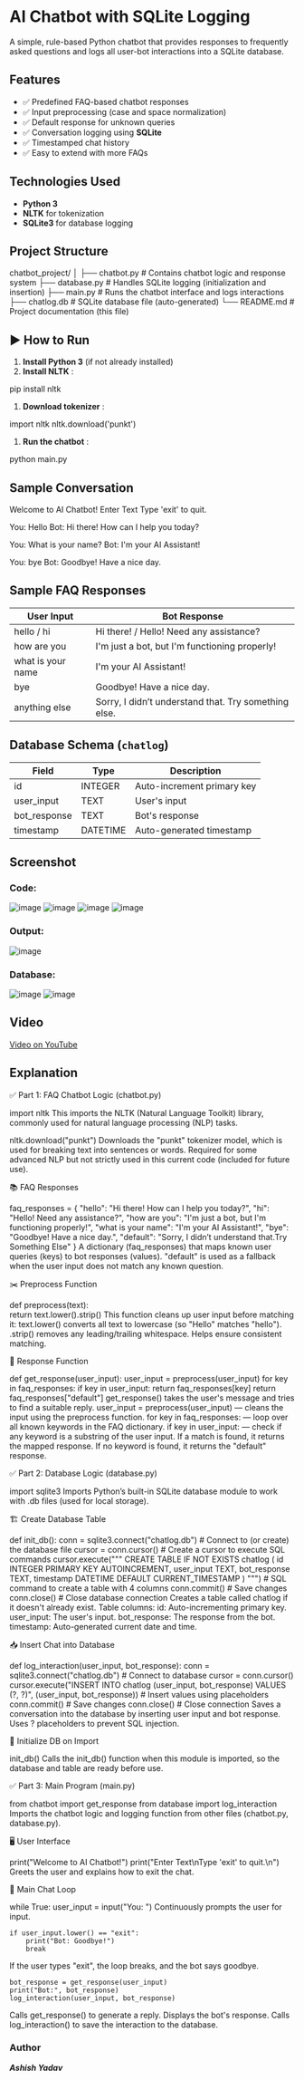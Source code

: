 # AI Chatbot with SQLite Logging

A simple, rule-based Python chatbot that provides responses to frequently asked questions and logs all user-bot interactions into a SQLite database.

## Features

* ✅ Predefined FAQ-based chatbot responses
* ✅ Input preprocessing (case and space normalization)
* ✅ Default response for unknown queries
* ✅ Conversation logging using **SQLite**
* ✅ Timestamped chat history
* ✅ Easy to extend with more FAQs

## Technologies Used

* **Python 3**
* **NLTK** for tokenization
* **SQLite3** for database logging

## Project Structure

chatbot_project/
│
├── chatbot.py        # Contains chatbot logic and response system
├── database.py       # Handles SQLite logging (initialization and insertion)
├── main.py           # Runs the chatbot interface and logs interactions
├── chatlog.db        # SQLite database file (auto-generated)
└── README.md         # Project documentation (this file)

## ▶️ How to Run

1. **Install Python 3** (if not already installed)
2. **Install NLTK** :

pip install nltk

1. **Download tokenizer** :

import nltk
nltk.download('punkt')

1. **Run the chatbot** :

python main.py

## Sample Conversation

Welcome to AI Chatbot!
Enter Text
Type 'exit' to quit.

You: Hello
Bot: Hi there! How can I help you today?

You: What is your name?
Bot: I'm your AI Assistant!

You: bye
Bot: Goodbye! Have a nice day.

## Sample FAQ Responses

| User Input        | Bot Response                                          |
| ----------------- | ----------------------------------------------------- |
| hello / hi        | Hi there! / Hello! Need any assistance?               |
| how are you       | I'm just a bot, but I'm functioning properly!         |
| what is your name | I'm your AI Assistant!                                |
| bye               | Goodbye! Have a nice day.                             |
| anything else     | Sorry, I didn’t understand that. Try something else. |

## Database Schema (`chatlog`)

| Field        | Type     | Description                |
| ------------ | -------- | -------------------------- |
| id           | INTEGER  | Auto-increment primary key |
| user_input   | TEXT     | User's input               |
| bot_response | TEXT     | Bot's response             |
| timestamp    | DATETIME | Auto-generated timestamp   |


## Screenshot
### Code:
![image](https://github.com/ashishyadav-1510/CODEC_01/blob/main/Screenshot/Screenshot%202025-07-16%20101900.png?raw=true)
![image](https://github.com/ashishyadav-1510/CODEC_01/blob/main/Screenshot/Screenshot%202025-07-16%20101910.png?raw=true)
![image](https://github.com/ashishyadav-1510/CODEC_01/blob/main/Screenshot/Screenshot%202025-07-16%20101926.png?raw=true)
![image](https://github.com/ashishyadav-1510/CODEC_01/blob/main/Screenshot/Screenshot%202025-07-16%20104539.png?raw=true)

### Output:
![image](https://github.com/ashishyadav-1510/CODEC_01/blob/main/Screenshot/Screenshot%202025-07-16%20102009.png?raw=true)
### Database:
![image](https://github.com/ashishyadav-1510/CODEC_01/blob/main/Screenshot/Screenshot%202025-07-16%20102044.png?raw=true)
![image](https://github.com/ashishyadav-1510/CODEC_01/blob/main/Screenshot/Screenshot%202025-07-16%20102055.png?raw=true)

## Video

[Video on YouTube](https://youtu.be/8xCBiEs--Q4)

## Explanation

✅ Part 1: FAQ Chatbot Logic (chatbot.py)

import nltk
This imports the NLTK (Natural Language Toolkit) library, commonly used for natural language processing (NLP) tasks.

nltk.download("punkt")
Downloads the "punkt" tokenizer model, which is used for breaking text into sentences or words. Required for some advanced NLP but not strictly used in this current code (included for future use).

📚 FAQ Responses

faq_responses = {
    "hello": "Hi there! How can I help you today?",
    "hi": "Hello! Need any assistance?",
    "how are you": "I'm just a bot, but I'm functioning properly!",
    "what is your name": "I'm your AI Assistant!",
    "bye": "Goodbye! Have a nice day.",
    "default": "Sorry, I didn’t understand that.Try Something Else"
}
A dictionary (faq_responses) that maps known user queries (keys) to bot responses (values).
"default" is used as a fallback when the user input does not match any known question.

✂️ Preprocess Function

def preprocess(text):                                                                                                                                                    
    return text.lower().strip()
This function cleans up user input before matching it:
text.lower() converts all text to lowercase (so "Hello" matches "hello").
.strip() removes any leading/trailing whitespace.
Helps ensure consistent matching.

🧠 Response Function

def get_response(user_input):
    user_input = preprocess(user_input)
    for key in faq_responses:
        if key in user_input:
            return faq_responses[key]
    return faq_responses["default"]
get_response() takes the user's message and tries to find a suitable reply.
user_input = preprocess(user_input) — cleans the input using the preprocess function.
for key in faq_responses: — loop over all known keywords in the FAQ dictionary.
if key in user_input: — check if any keyword is a substring of the user input.
If a match is found, it returns the mapped response.
If no keyword is found, it returns the "default" response.

✅ Part 2: Database Logic (database.py)

import sqlite3
Imports Python’s built-in SQLite database module to work with .db files (used for local storage).

🏗️ Create Database Table

def init_db():
    conn = sqlite3.connect("chatlog.db")  # Connect to (or create) the database file
    cursor = conn.cursor()  # Create a cursor to execute SQL commands
    cursor.execute("""
        CREATE TABLE IF NOT EXISTS chatlog (
            id INTEGER PRIMARY KEY AUTOINCREMENT,
            user_input TEXT,
            bot_response TEXT,
            timestamp DATETIME DEFAULT CURRENT_TIMESTAMP
        )
    """)  # SQL command to create a table with 4 columns
    conn.commit()  # Save changes
    conn.close()   # Close database connection
Creates a table called chatlog if it doesn't already exist.
Table columns:
id: Auto-incrementing primary key.
user_input: The user's input.
bot_response: The response from the bot.
timestamp: Auto-generated current date and time.

📥 Insert Chat into Database

def log_interaction(user_input, bot_response):
    conn = sqlite3.connect("chatlog.db")  # Connect to database
    cursor = conn.cursor()
    cursor.execute("INSERT INTO chatlog (user_input, bot_response) VALUES (?, ?)",
                   (user_input, bot_response))  # Insert values using placeholders
    conn.commit()  # Save changes
    conn.close()   # Close connection
Saves a conversation into the database by inserting user input and bot response.
Uses ? placeholders to prevent SQL injection.

📌 Initialize DB on Import

init_db()
Calls the init_db() function when this module is imported, so the database and table are ready before use.

✅ Part 3: Main Program (main.py)

from chatbot import get_response
from database import log_interaction
Imports the chatbot logic and logging function from other files (chatbot.py, database.py).

🖥️ User Interface

print("Welcome to AI Chatbot!")
print("Enter Text\nType 'exit' to quit.\n")
Greets the user and explains how to exit the chat.

🔁 Main Chat Loop

while True:
    user_input = input("You: ")
Continuously prompts the user for input.

    if user_input.lower() == "exit":
        print("Bot: Goodbye!")
        break
If the user types "exit", the loop breaks, and the bot says goodbye.

    bot_response = get_response(user_input)
    print("Bot:", bot_response)
    log_interaction(user_input, bot_response)
Calls get_response() to generate a reply.
Displays the bot's response.
Calls log_interaction() to save the interaction to the database.

### Author
***Ashish Yadav***